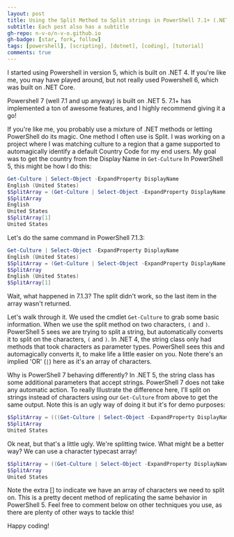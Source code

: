 ```yaml
---
layout: post
title: Using the Split Method to Split strings in PowerShell 7.1+ (.NET 5)
subtitle: Each post also has a subtitle
gh-repo: n-v-o/n-v-o.github.io
gh-badge: [star, fork, follow]
tags: [powershell], [scripting], [dotnet], [coding], [tutorial]
comments: true
---
```


I started using Powershell in version 5, which is built on .NET 4.  If you're like me, you may have played around, but not really used Powershell 6, which was built on .NET Core.

Powershell 7 (well 7.1 and up anyway) is built on .NET 5. 7.1+ has implemented a ton of awesome features, and I highly recommend giving it a go!


If you're like me, you probably use a mixture of .NET methods or letting PowerShell do its magic. One method I often use is Split. I was working on a project where I was matching culture to a region that a game supported to automagically identify a default Country Code for my end users. My goal was to get the country from the Display Name in `Get-Culture` In PowerShell 5, this might be how I do this:

```powershell
Get-Culture | Select-Object -ExpandProperty DisplayName
English (United States)
$SplitArray = (Get-Culture | Select-Object -ExpandProperty DisplayName).Split("()")
$SplitArray
English
United States
$SplitArray[1]
United States
```
Let's do the same command in PowerShell 7.1.3:

```powershell
Get-Culture | Select-Object -ExpandProperty DisplayName
English (United States)
$SplitArray = (Get-Culture | Select-Object -ExpandProperty DisplayName).Split("()")
$SplitArray
English (United States)
$SplitArray[1]
```
Wait, what happened in 7.1.3? The split didn't work, so the last item in the array wasn't returned.

Let's walk through it. We used the cmdlet `Get-Culture` to grab some basic information. When we use the split method on two characters, `(` and `)`. PowerShell 5 sees we are trying to split a string, but automatically converts it to split on the characters, `(` and `)`. In .NET 4, the string class only had methods that took characters as parameter types. PowerShell sees this and automagically converts it, to make life a little easier on you. Note there's an implied 'OR' (`|`) here as it's an array of characters.

Why is PowerShell 7 behaving differently? In .NET 5, the string class has some additional parameters that accept strings. PowerShell 7 does not take any automatic action.  To really Illustrate the difference here, I'll split on strings instead of characters using our `Get-Culture` from above to get the same output. Note this is an ugly way of doing it but it's for demo purposes:

```powershell
$SplitArray = (((Get-Culture | Select-Object -ExpandProperty DisplayName).Split("English ("))[1].Split(')'))[0]
$SplitArray
United States
```
Ok neat, but that's a little ugly. We're splitting twice. What might be a better way? We can use a character typecast array!

```powershell
$SplitArray = ((Get-Culture | Select-Object -ExpandProperty DisplayName).Split([char[]]"()"))[1]
$SplitArray
United States
```
Note the extra [] to indicate we have an array of characters we need to split on. This is a pretty decent method of replicating the same behavior in PowerShell 5. Feel free to comment below on other techniques you use, as there are plenty of other ways to tackle this!

Happy coding!
